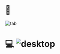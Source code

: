 # 📱 

![tab](https://github.com/gauravsinhaweb/card-component/blob/main/tabl.png) 

# 💻 ![desktop](https://github.com/gauravsinhaweb/card-component/blob/main/desk.png)
